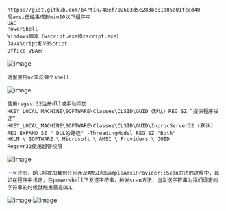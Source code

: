 	https://gist.github.com/b4rtik/48ef702603d5e283bc81a05a01fccd40
	现amsi已经集成到win10以下组件中
	UAC
	PowerShell
	Windows脚本（wscript.exe和cscript.exe）
	JavaScript和VBScript
	Office VBA宏
![image](https://raw.githubusercontent.com/xiaoy-sec/Pentest_Note/master/img/721.png)

	这里使用nc来反弹个shell
![image](https://raw.githubusercontent.com/xiaoy-sec/Pentest_Note/master/img/722.png)

	使用regsvr32注册dll或手动添加
	HKEY_LOCAL_MACHINE\SOFTWARE\Classes\CLSID\GUID（默认）REG_SZ “提供程序描述”
	HKEY_LOCAL_MACHINE\SOFTWARE\Classes\CLSID\GUID\InprocServer32 (默认)
	REG_EXPAND_SZ " DLL的路径" -ThreadingModel REG_SZ "Both"
	HKLM \ SOFTWARE \ Microsoft \ AMSI \ Providers \ GUID
	Regsvr32使用超管权限
![image](https://raw.githubusercontent.com/xiaoy-sec/Pentest_Note/master/img/723.png)

	一旦注册，Dll将被加载到任何涉及AMSI和SampleAmsiProvider::Scan方法的进程中，比如在程序中设定，在powershell下发送字符串，触发scan方法，当发送字符串为我们设定的字符串的时候就触发恶意DLL
![image](https://raw.githubusercontent.com/xiaoy-sec/Pentest_Note/master/img/724.png)
![image](https://raw.githubusercontent.com/xiaoy-sec/Pentest_Note/master/img/725.png)